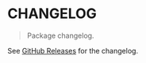 # CHANGELOG

> Package changelog.

See [GitHub Releases](https://github.com/stdlib-js/array-base-binarynd/releases) for the changelog.